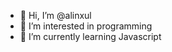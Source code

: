 - 👋 Hi, I’m @alinxul
- 👀 I’m interested in programming
- 🌱 I’m currently learning Javascript

<!---
alinxul/alinxul is a ✨ special ✨ repository because its `README.md` (this file) appears on your GitHub profile.
You can click the Preview link to take a look at your changes.
--->
